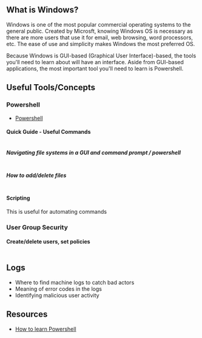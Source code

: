 ## What is Windows?

Windows is one of the most popular commercial operating systems to the general public. Created by Microsft, knowing Windows OS is necessary as there are more users that use it for email, web browsing, word processors, etc. The ease of use and simplicity makes Windows the most preferred OS.

Because Windows is GUI-based (Graphical User Interface)-based, the tools you'll need to learn about will have an interface. Aside from GUI-based applications, the most important tool you'll need to learn is Powershell.

## Useful Tools/Concepts
### Powershell
- [Powershell](https://docs.microsoft.com/en-us/powershell/)

#### Quick Guide - Useful Commands
```

```

##### Navigating file systems in a GUI and command prompt / powershell
```
```

##### How to add/delete files
```

```

#### Scripting
This is useful for automating commands

### User Group Security
#### Create/delete users, set policies
```
```


## Logs
- Where to find machine logs to catch bad actors
- Meaning of error codes in the logs
- Identifying malicious user activity


## Resources
- [How to learn Powershell](https://blogs.technet.microsoft.com/heyscriptingguy/2015/01/04/weekend-scripter-the-best-ways-to-learn-powershell/)